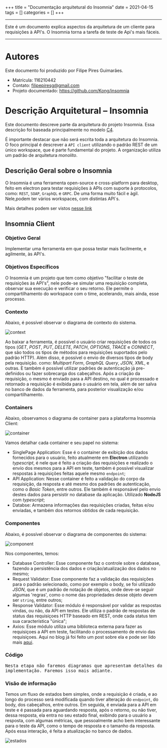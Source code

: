 +++
title = "Documentação arquitetural do Insomnia"
date = 2021-04-15
tags = []
categories = []
+++

---

Este é um documento explica aspectos da arquitetura de um cliente para requisições à API's. O Insomnia
torna a tarefa de teste de Api's mais fáceis.

---

# Autores

Este documento foi produzido por Filipe Pires Guimarães.

- Matrícula: 116210442
- Contato: filipepiresg@gmail.com
- Projeto documentado: https://github.com/Kong/insomnia

# Descrição Arquitetural – Insomnia

Este documento descreve parte da arquitetura do projeto Insomnia. Essa descrição foi baseada principalmente no modelo [C4](https://c4model.com/).

É importante destacar que não será escrita toda a arquitetura do Insomnia. O foco principal é descrever a `API client` utilizando o padrão REST de um ùnico workspace, que é parte fundamental do projeto. A organização utiliza um padrão de arquitetura _monolíto_.

## Descrição Geral sobre o Insomnia

O Insomnia é uma ferramenta open-source e cross-platform para desktop, feito em electron para testar requisições à APIs com suporte à protocolos, como: `REST`, `SOAP`, `GraphQL` e `GRPC`. De uma forma muito fácil e àgil. Nele,podem ter vários workspaces, com distintas API`s.

Mais detalhes podem ser vistos [nesse link](https://insomnia.rest/)

## Insomnia Client

### Objetivo Geral

Implementar uma ferramenta em que possa testar mais facilmente, e agilmente, às API's.

### Objetivos Específicos

O Insomnia é um projeto que tem como objetivo "facilitar o teste de requisições às API's", nele pode-se simular uma requisição completa, observar sua execução e verificar o seu retorno. Ele permite o compartilhamento do workspace com o time, acelerando, mais ainda, esse processo.

### Contexto

Abaixo, é possível observar o diagrama de contexto do sistema.

![context](insomnia-context.png)

Ao baixar a ferramenta, é possível o usuário criar requisições de todos os tipos (_GET_, _POST_, _PUT_, _DELETE_, _PATCH_, _OPTIONS_, _TRACE_ e _CONNECT_, que são todos os tipos de métodos para requisições suportados pelo padrão HTTP). Além disso, é possível o envio de diversos tipos de body pela requisição. como: _Multipart Form_, _GraphQL Query_, _JSON_, _XML_, e outras. E também é possível utilizar padrões de autenticação já pre-definidos ou fazer sobrecarga dos cabeçalhos. Após a criação da requisição, o mesmo é enviado para a API destino, no qual é processado e retornado a requisição é exibida para o usuário em tela, além de ser salva no banco de dados da ferramenta, para posterior visualização e/ou compartilhamento.

### Containers

Abaixo, observamos o diagrama de container para a plataforma Insomnia Client:

![container](insomnia-container.png)

Vamos detalhar cada container e seu papel no sistema:

- SinglePage Application: Esse é o container de exibição dos dados fornecidos para o usuário, feito atualmente em __Electron__ utilizando _typescript_, é nele que é feito a criação das requisições e realizado o envio dos mesmos para a API em teste, também é possível visualizar respostas à requisições feitas aquele mesmo `endpoint`;
- API Application: Nesse container é feito a validação do corpo da requisição, da resposta e até mesmo dos padrões de autenticação, como o _Basic Token_, entre outros. Ele também é responsável pelo envio destes dados para persistir no database da aplicação. Utilizado __NodeJS__ com _typescript_;
- Databse: Armazena informações das requisições criadas, feitas e/ou enviadas, e também dos retornos obtidos de cada requisição.

### Componentes

Abaixo, é possível observar o diagrama de componentes do sistema:

![component](insomnia-component.png)

Nos componentes, temos:

- Database Controller: Esse componente faz o controle sobre o database, fazendo a persistência dos dados e criação/atualização dos dados no mesmo;
- Request Validator: Esse componente faz a validação das requisições para o padrão selecionado, como por exemplo o body, se foi utilizado _JSON_, que é um padrão de notação de objetos, onde deve-se seguir algumas 'regras', como o nome das propriedades desse objeto devem ser `string`, entre outros;
- Response Validator: Esse módulo é responsável por validar as respostas vindas, ou não, da API em testes. Ele utiliza o padrão de respostas de status das requisiçoes HTTP baseado em REST, onde cada status tem sua característica "única";
- Axios: Esse módulo utiliza uma biblioteca externa para fazer as requisiçoes a API em teste, facilitando o processamento de envio das requisiçoes. Aqui no blog já foi feito um post sobre ela e pode ser lido mais [aqui](https://joaoarthurbm.github.io/arqsoft-blog/posts/axios/).

### Código

<pre>
Nesta etapa não faremos diagramas que apresentam detalhes da
implementação. Faremos isso mais adiante.
</pre>

### Visão de informação

Temos um fluxo de estados bem simples, onde a requisição é criada, e ao longo do processo será modificada quando tiver alteração do `endpoint`, do body, dos cabeçalhos, entre outros. Em seguida, é enviada para a API em teste e é passada para aguardando resposta, após o retorno, ou não tiver, dessa resposta, ela entra no seu estado final, exibindo para o usuário a resposta, com algumas métricas, que pessoalmente acho bem interessante para o teste da API, como o tempo de resposta e o tamanho da resposta. Após essa interação, é feita a atualização no banco de dados.

![estados](insomnia-estados.png)

